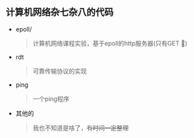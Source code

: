 ## 计算机网络杂七杂八的代码
* epoll/
    > 计算机网络课程实验，基于epoll的http服务器(只有GET 🤦‍)
* rdt
    > 可靠传输协议的实现
* ping
    > 一个ping程序
* 其他的
    > 我也不知道是啥了，~~有时间一定整理~~